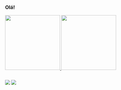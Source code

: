 ### Olá!

 <div>
  <a href="https://github.com/andreolvgomes">
  <img height="180em" src="https://github-readme-stats.vercel.app/api?username=andreolvgomes&show_icons=true&theme=dracula&include_all_commits=true&count_private=true"/>
  <img height="180em" src="https://github-readme-stats.vercel.app/api/top-langs/?username=andreolvgomes&layout=compact&langs_count=7&theme=dracula"/>
</div>
  
  ##

 <div> 
  <a href = "mailto:inforoliver@gmail.com"><img src="https://img.shields.io/badge/-Gmail-%23333?style=for-the-badge&logo=gmail&logoColor=white" target="_blank"></a>
  <a href="https://br.linkedin.com/in/andr%C3%A9-oliveira-gomes-8865b67a?trk=people-guest_people_search-card" target="_blank"><img src="https://img.shields.io/badge/-LinkedIn-%230077B5?style=for-the-badge&logo=linkedin&logoColor=white" target="_blank"></a> 
</div>
